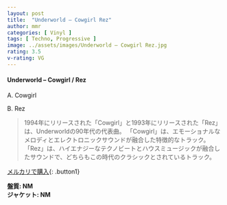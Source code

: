 ```yaml
---
layout: post
title:  "Underworld – Cowgirl Rez"
author: mmr
categories: [ Vinyl ]
tags: [ Techno, Progressive ]
image: ../assets/images/Underworld – Cowgirl Rez.jpg
rating: 3.5
v-rating: VG
---
```


#### Underworld – Cowgirl / Rez

A. Cowgirl

B. Rez

> 1994年にリリースされた「Cowgirl」と1993年にリリースされた「Rez」は、Underworldの90年代の代表曲。
「Cowgirl」は、エモーショナルなメロディとエレクトロニックサウンドが融合した特徴的なトラック。「Rez」は、ハイエナジーなテクノビートとハウスミュージックが融合したサウンドで、どちらもこの時代のクラシックとされているトラック。

[メルカリで購入](https://jp.mercari.com/item/m12368134512){: .button1}

<div class="mt-4 mb-4 d-flex align-items-center">
<strong class="mr-1">盤質: NM</strong>
</div>
<div class="mt-4 mb-4 d-flex align-items-center">
<strong class="mr-1">ジャケット: NM</strong>
</div>
